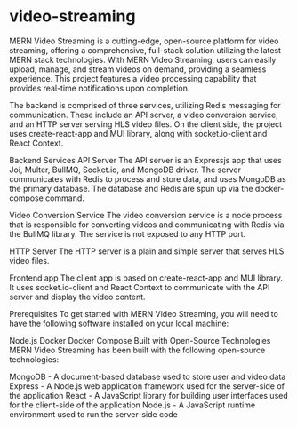 # video-streaming 
MERN Video Streaming is a cutting-edge, open-source platform for video streaming, offering a comprehensive, full-stack solution utilizing the latest MERN stack technologies. With MERN Video Streaming, users can easily upload, manage, and stream videos on demand, providing a seamless experience. This project features a video processing capability that provides real-time notifications upon completion.

The backend is comprised of three services, utilizing Redis messaging for communication. These include an API server, a video conversion service, and an HTTP server serving HLS video files. On the client side, the project uses create-react-app and MUI library, along with socket.io-client and React Context.

Backend Services
API Server
The API server is an Expressjs app that uses Joi, Multer, BullMQ, Socket.io, and MongoDB driver. The server communicates with Redis to process and store data, and uses MongoDB as the primary database. The database and Redis are spun up via the docker-compose command.

Video Conversion Service
The video conversion service is a node process that is responsible for converting videos and communicating with Redis via the BullMQ library. The service is not exposed to any HTTP port.

HTTP Server
The HTTP server is a plain and simple server that serves HLS video files.

Frontend app
The client app is based on create-react-app and MUI library. It uses socket.io-client and React Context to communicate with the API server and display the video content.

Prerequisites
To get started with MERN Video Streaming, you will need to have the following software installed on your local machine:

Node.js
Docker
Docker Compose
Built with Open-Source Technologies
MERN Video Streaming has been built with the following open-source technologies:

MongoDB - A document-based database used to store user and video data
Express - A Node.js web application framework used for the server-side of the application
React - A JavaScript library for building user interfaces used for the client-side of the application
Node.js - A JavaScript runtime environment used to run the server-side code
